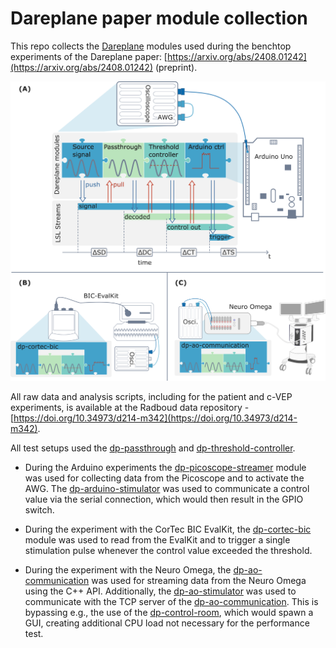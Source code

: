 # Dareplane paper module collection

This repo collects the [Dareplane](https://github.com/bsdlab/Dareplane) modules used during the benchtop experiments of the Dareplane paper:
[https://arxiv.org/abs/2408.01242](https://arxiv.org/abs/2408.01242) (preprint).

![test_setups](all_benchtops_setup_v4.png)

All raw data and analysis scripts, including for the patient and c-VEP experiments, is available at the Radboud data repository - [https://doi.org/10.34973/d214-m342](https://doi.org/10.34973/d214-m342).

All test setups used the [dp-passthrough](https://github.com/bsdlab/dp-passthrough) and [dp-threshold-controller](https://github.com/bsdlab/dp-threshold-controller).

- During the Arduino experiments the [dp-picoscope-streamer](https://github.com/bsdlab/dp-picoscope-streamer) module was used for collecting data from the Picoscope and to activate the AWG. The [dp-arduino-stimulator](https://github.com/bsdlab/dp-arduino-stimulator) was used to communicate a control value via the serial connection, which would then result in the GPIO switch.

- During the experiment with the CorTec BIC EvalKit, the [dp-cortec-bic](https://github.com/bsdlab/dp-cortec-bic) module was used to read from the EvalKit and to trigger a single stimulation pulse whenever the control value exceeded the threshold.

- During the experiment with the Neuro Omega, the [dp-ao-communication](https://github.com/bsdlab/dp-ao-communication) was used for streaming data from the Neuro Omega using the C++ API. Additionally, the [dp-ao-stimulator](https://github.com/bsdlab/dp-ao-stimulator) was used to communicate with the TCP server of the [dp-ao-communication](https://github.com/bsdlab/dp-ao-communication). This is bypassing e.g., the use of the [dp-control-room](https://github.com/bsdlab/dp-control-room), which would spawn a GUI, creating additional CPU load not necessary for the performance test.



